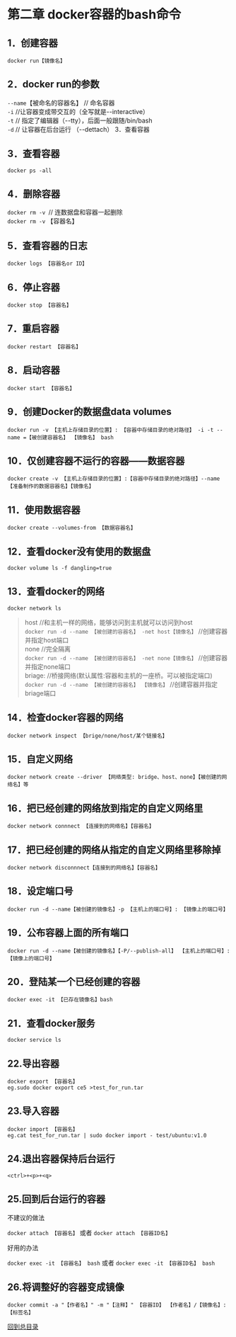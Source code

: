 第二章 docker容器的bash命令    
===========  

1．创建容器    
-----    
`docker run【镜像名】`  

2．docker run的参数    
---------     
`--name`【被命名的容器名】 // 命名容器  
`-i` //让容器变成带交互的（全写就是--interactive）  
`-t` // 指定了编辑器（--tty），后面一般跟随/bin/bash  
`-d` // 让容器在后台运行 （--dettach） 3．查看容器  

3．查看容器  
-----    
`docker ps -all`  

4．删除容器  
-----    
`docker rm -v `// 连数据盘和容器一起删除    
`docker rm -v` 【容器名】  

5．查看容器的日志  
-----    
`docker logs 【容器名or ID】`   

6．停止容器  
-----    
`docker stop 【容器名】`   

7．重启容器  
-----    
`docker restart 【容器名】`   

8．启动容器  
-----    
`docker start 【容器名】`   

9．创建Docker的数据盘data volumes  
-----    
`docker run -v 【主机上存储目录的位置】: 【容器中存储目录的绝对路径】 -i -t --name =【被创建容器名】 【镜像名】 bash`   

10．仅创建容器不运行的容器——数据容器  
-----    
`docker create -v 【主机上存储目录的位置】:【容器中存储目录的绝对路径】--name 【准备制作的数据容器名】【镜像名】`   

11．使用数据容器  
-----    
`docker create --volumes-from 【数据容器名】`  

12．查看docker没有使用的数据盘  
-----    
`docker volume ls -f dangling=true`   

13．查看docker的网络  
-----    
`docker network ls `
>host //和主机一样的网络，能够访问到主机就可以访问到host   
`docker run -d --name 【被创建的容器名】 -net host【镜像名】` //创建容器并指定host端口  
>none //完全隔离   
`docker run -d --name 【被创建的容器名】 -net none【镜像名】` //创建容器并指定none端口  
>briage: //桥接网络(默认属性:容器和主机的一座桥。可以被指定端口)   
`docker run -d --name 【被创建的容器名】 【镜像名】` //创建容器并指定briage端口   

14．检查docker容器的网络  
-----    
`docker network inspect 【brige/none/host/某个链接名】`   

15．自定义网络  
-----    
`docker network create --driver 【网络类型: bridge、host、none】【被创建的网络名】等`  

16．把已经创建的网络放到指定的自定义网络里  
-----    
`docker network connnect 【连接到的网络名】【容器名】`  

17．把已经创建的网络从指定的自定义网络里移除掉  
-----    
`docker network disconnnect【连接到的网络名】【容器名】`   

18．设定端口号  
-----    
`docker run -d --name【被创建的镜像名】-p 【主机上的端口号】: 【镜像上的端口号】`  

19．公布容器上面的所有端口  
-----    
`docker run -d --name【被创建的镜像名】【-P/--publish-all】 【主机上的端口号】: 【镜像上的端口号】`  

20．登陆某一个已经创建的容器  
-----    
`docker exec -it 【已存在镜像名】bash`  

21．查看docker服务  
-----    
`docker service ls`  

22.导出容器
-------
`docker export 【容器名】`  
`eg.sudo docker export ce5 >test_for_run.tar`  

23.导入容器
-------
`docker import 【容器名】`  
`eg.cat test_for_run.tar | sudo docker import - test/ubuntu:v1.0`  

24.退出容器保持后台运行  
------
`<ctrl>+<p>+<q>`  

25.回到后台运行的容器  
------
不建议的做法

`docker attach 【容器名】`
或者
`docker attach 【容器ID名】`

好用的办法

`docker exec -it 【容器名】 bash`
或者
`docker exec -it 【容器ID名】 bash`


26.将调整好的容器变成镜像  
------

`docker commit -a "【作者名】" -m "【注释】" 【容器ID】 【作者名】/【镜像名】:【标签名】`


[回到总目录](https://github.com/jinzi9800/docker-tips/blob/master/README.md "回到项目readme.md")
